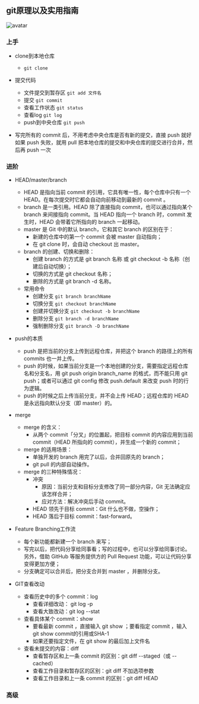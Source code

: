 ## git原理以及实用指南
![avatar](https://img.shields.io/badge/GIT-Tenggouwa-9cf.svg)

### 上手

+ clone到本地仓库
  + ```git clone ```

+ 提交代码
  + 文件提交到暂存区 ```git add 文件名```
  + 提交 ```git commit```
  + 查看工作状态 ```git status```
  + 查看log ```git log```
  + push到中央仓库 ```git push```

+ 写完所有的 commit 后，不用考虑中央仓库是否有新的提交，直接 push 就好
如果 push 失败，就用 pull 把本地仓库的提交和中央仓库的提交进行合并，然后再 push 一次

### 进阶
+ HEAD/master/branch
  + HEAD 是指向当前 commit 的引用，它具有唯一性，每个仓库中只有一个 HEAD。在每次提交时它都会自动向前移动到最新的 commit 。
  + branch 是一类引用。HEAD 除了直接指向 commit，也可以通过指向某个 branch 来间接指向 commit。当 HEAD 指向一个 branch 时，commit 发生时，HEAD 会带着它所指向的 branch 一起移动。
  + master 是 Git 中的默认 branch，它和其它 branch 的区别在于：
    + 新建的仓库中的第一个 commit 会被 master 自动指向；
    + 在 git clone 时，会自动 checkout 出 master。
  + branch 的创建、切换和删除：
    + 创建 branch 的方式是 git branch 名称 或 git checkout -b 名称（创建后自动切换）；
    + 切换的方式是 git checkout 名称；
    + 删除的方式是 git branch -d 名称。
  + 常用命令
      + 创建分支 ```git branch branchName```
      + 切换分支 ```git checkout branchName```
      + 创建并切换分支 ```git checkout -b branchName```
      + 删除分支 ```git branch -d branchName```
      + 强制删除分支 ```git branch -D branchName```

+ push的本质
  + push 是把当前的分支上传到远程仓库，并把这个 branch 的路径上的所有 commits 也一并上传。
  + push 的时候，如果当前分支是一个本地创建的分支，需要指定远程仓库名和分支名，用 git push origin branch_name 的格式，而不能只用 git push；或者可以通过 git config 修改 push.default 来改变 push 时的行为逻辑。
  + push 的时候之后上传当前分支，并不会上传 HEAD；远程仓库的 HEAD 是永远指向默认分支（即 master）的。

+ merge
  + merge 的含义：
    + 从两个 commit「分叉」的位置起，把目标 commit 的内容应用到当前 commit（HEAD 所指向的 commit），并生成一个新的 commit；
  + merge 的适用场景：
    + 单独开发的 branch 用完了以后，合并回原先的 branch；
    + git pull 的内部自动操作。
  + merge 的三种特殊情况：
    + 冲突
      + 原因：当前分支和目标分支修改了同一部分内容，Git 无法确定应该怎样合并；
      + 应对方法：解决冲突后手动 commit。
    + HEAD 领先于目标 commit：Git 什么也不做，空操作；
    + HEAD 落后于目标 commit：fast-forward。

+ Feature Branching工作流
  + 每个新功能都新建一个 branch 来写；
  + 写完以后，把代码分享给同事看；写的过程中，也可以分享给同事讨论。另外，借助 GitHub 等服务提供方的 Pull Request 功能，可以让代码分享变得更加方便；
  + 分支确定可以合并后，把分支合并到 master ，并删除分支。

+ GIT查看改动
  + 查看历史中的多个 commit：log
    + 查看详细改动： git log -p
    + 查看大致改动：git log --stat
  + 查看具体某个 commit：show
    + 要看最新 commit ，直接输入 git show ；要看指定 commit ，输入 git show commit的引用或SHA-1
    + 如果还要指定文件，在 git show 的最后加上文件名
  + 查看未提交的内容：diff
    + 查看暂存区和上一条 commit 的区别：git diff --staged（或 --cached）
    + 查看工作目录和暂存区的区别：git diff 不加选项参数
    + 查看工作目录和上一条 commit 的区别：git diff HEAD

### 高级
